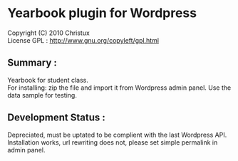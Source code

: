 # Yearbook plugin for Wordpress

Copyright (C) 2010 Christux</br>
License GPL : http://www.gnu.org/copyleft/gpl.html

## Summary :

Yearbook for student class.</br>
For installing: zip the file and import it from Wordpress admin panel. Use the data sample for testing.

## Development Status :

Depreciated, must be uptated to be complient with the last Wordpress API.
Installation works, url rewriting does not, please set simple permalink in admin panel.
